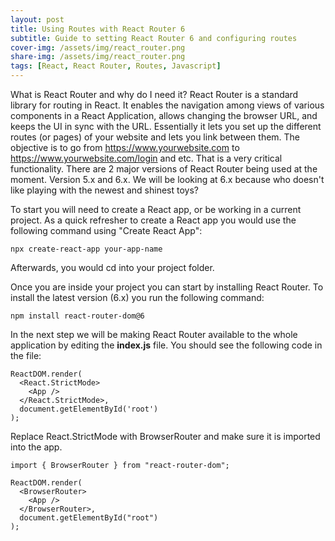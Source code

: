 ```yaml
---
layout: post
title: Using Routes with React Router 6
subtitle: Guide to setting React Router 6 and configuring routes
cover-img: /assets/img/react_router.png
share-img: /assets/img/react_router.png
tags: [React, React Router, Routes, Javascript]
---
```


What is React Router and why do I need it?
React Router is a standard library for routing in React. It enables the navigation among views of various components in a React Application, allows changing the browser URL, and keeps the UI in sync with the URL. Essentially it lets you set up the different routes (or pages) of your website and lets you link between them. The objective is to go from https://www.yourwebsite.com to https://www.yourwebsite.com/login and etc. That is a very critical functionality. There are 2 major versions of React Router being used at the moment. Version 5.x and 6.x. We will be looking at 6.x because who doesn't like playing with the newest and shinest toys?

To start you will need to create a React app, or be working in a current project. As a quick refresher to create a React app you would use the following command using "Create React App":
~~~
npx create-react-app your-app-name
~~~
Afterwards, you would cd into your project folder.

Once you are inside your project you can start by installing React Router. To install the latest version (6.x) you run the following command:
~~~
npm install react-router-dom@6
~~~

In the next step we will be making React Router available to the whole application by editing the **index.js** file. You should see the following code in the file:
~~~
ReactDOM.render(
  <React.StrictMode>
    <App />
  </React.StrictMode>,
  document.getElementById('root')
);
~~~
Replace React.StrictMode with BrowserRouter and make sure it is imported into the app.
~~~
import { BrowserRouter } from "react-router-dom";

ReactDOM.render(
  <BrowserRouter>
    <App />
  </BrowserRouter>,
  document.getElementById("root")
);
~~~
